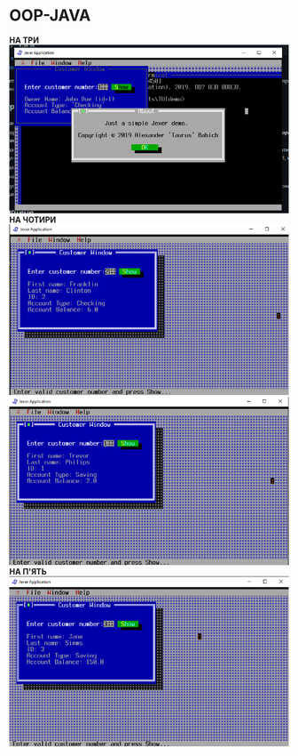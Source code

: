 # OOP-JAVA 
**НА ТРИ** 
<img src="https://github.com/ppc-ntu-khpi/34-tui-lab1-Rifleborn/blob/master/images/three.png"/>  
**НА ЧОТИРИ**  
<img src="https://github.com/ppc-ntu-khpi/34-tui-lab1-Rifleborn/blob/master/images/output1.png"/> 
<img src="https://github.com/ppc-ntu-khpi/34-tui-lab1-Rifleborn/blob/master/images/output2.png"/> 
**НА П'ЯТЬ** 
<img src="https://github.com/ppc-ntu-khpi/34-tui-lab1-Rifleborn/blob/master/images/five.png"/> 


